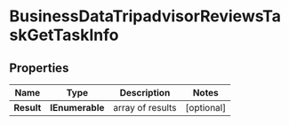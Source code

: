 # BusinessDataTripadvisorReviewsTaskGetTaskInfo


## Properties

| Name | Type | Description | Notes |
|------------ | ------------- | ------------- | -------------|
**Result** | **IEnumerable<BusinessDataTripadvisorReviewsTaskGetResultInfo>** | array of results |[optional]|